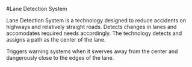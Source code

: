 #Lane Detection System

Lane Detection System is a technology designed to reduce accidents on highways and relatively straight roads. 
Detects changes in lanes and accomodates required needs accordingly.
The technology detects and assigns a path as the center of the lane.

Triggers warning systems when it swerves away from the center and dangerously close to the edges of the lane.


